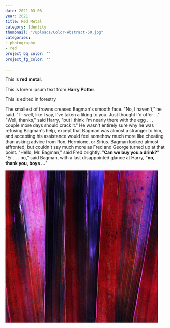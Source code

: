 ```yaml
---
date: 2021-03-08
year: 2021
title: Red Metal
category: Identity
thumbnail: "/uploads/Color-Abstract-50.jpg"
categories:
- photography
- red
project_bg_color: ''
project_fg_color: ''

---
```

This is **red metal**.

This is lorem ipsum text from **Harry Potter**.

This is edited in forestry

The smallest of frowns creased Bagman's smooth face. "No, I haven't," he said. "I - well, like I say, I've taken a liking to you. Just thought I'd offer ..." "Well, thanks," said Harry, "but I think I'm nearly there with the egg . . . couple more days should crack it." He wasn't entirely sure why he was refusing Bagman's help, except that Bagman was almost a stranger to him, and accepting his assistance would feel somehow much more like cheating than asking advice from Ron, Hermione, or Sirius. Bagman looked almost affronted, but couldn't say much more as Fred and George turned up at that point. "Hello, Mr. Bagman," said Fred brightly. "**Can we buy you a drink?**" "Er . . . no," said Bagman, with a last disappointed glance at Harry, "**no, thank you, boys ...**"

![](/uploads/Color-Abstract-50.jpg)